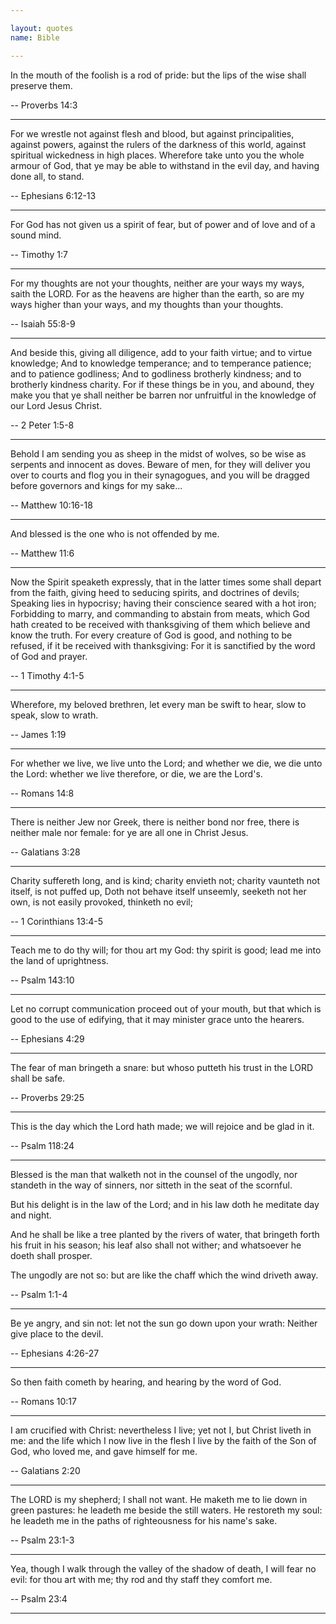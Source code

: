 ```yaml
---

layout: quotes 
name: Bible 

---
```


In the mouth of the foolish is a rod of pride: but the lips of the wise shall preserve them. <br>

-- Proverbs 14:3

---

For we wrestle not against flesh and blood, but against principalities, against powers, against the rulers of the darkness of this world, against spiritual wickedness in high places. Wherefore take unto you the whole armour of God, that ye may be able to withstand in the evil day, and having done all, to stand.<br>

-- Ephesians 6:12-13

---

For God has not given us a spirit of fear, but of power and of love and of a sound mind.<br>

-- Timothy 1:7 

---

For my thoughts are not your thoughts, neither are your ways my ways, saith the LORD. For as the heavens are higher than the earth, so are my ways higher than your ways, and my thoughts than your thoughts.

-- Isaiah 55:8-9

---

And beside this, giving all diligence, add to your faith virtue; and to virtue knowledge; And to knowledge temperance; and to temperance patience; and to patience godliness; And to godliness brotherly kindness; and to brotherly kindness charity. For if these things be in you, and abound, they make you that ye shall neither be barren nor unfruitful in the knowledge of our Lord Jesus Christ.

-- 2 Peter 1:5-8

---

Behold I am sending you as sheep in the midst of wolves, so be wise as serpents and innocent as doves. Beware of men, for they will deliver you over to courts and flog you in their synagogues, and you will be dragged before governors and kings for my sake...

-- Matthew 10:16-18

---

And blessed is the one who is not offended by me.

-- Matthew 11:6

---

Now the Spirit speaketh expressly, that in the latter times some shall depart from the faith, giving heed to seducing spirits, and doctrines of devils;
Speaking lies in hypocrisy; having their conscience seared with a hot iron;
Forbidding to marry, and commanding to abstain from meats, which God hath created to be received with thanksgiving of them which believe and know the truth.
For every creature of God is good, and nothing to be refused, if it be received with thanksgiving:
For it is sanctified by the word of God and prayer.

-- 1 Timothy 4:1-5

---

Wherefore, my beloved brethren, let every man be swift to hear, slow to speak, slow to wrath.

-- James 1:19

---

For whether we live, we live unto the Lord; and whether we die, we die unto the Lord: whether we live therefore, or die, we are the Lord's.

-- Romans 14:8

---

There is neither Jew nor Greek, there is neither bond nor free, there is neither male nor female: for ye are all one in Christ Jesus.

-- Galatians 3:28


---

Charity suffereth long, and is kind; charity envieth not; charity vaunteth not itself, is not puffed up,
Doth not behave itself unseemly, seeketh not her own, is not easily provoked, thinketh no evil;

-- 1 Corinthians 13:4-5

---

Teach me to do thy will; for thou art my God: thy spirit is good; lead me into the land of uprightness.

-- Psalm 143:10

---

Let no corrupt communication proceed out of your mouth, but that which is good to the use of edifying, that it may minister grace unto the hearers.

--  Ephesians 4:29

---

The fear of man bringeth a snare: but whoso putteth his trust in the LORD shall be safe.

-- Proverbs 29:25

---

This is the day which the Lord hath made; we will rejoice and be glad in it.

-- Psalm 118:24

---

Blessed is the man that walketh not in the counsel of the ungodly, nor standeth in the way of sinners, nor sitteth in the seat of the scornful.

But his delight is in the law of the Lord; and in his law doth he meditate day and night.

And he shall be like a tree planted by the rivers of water, that bringeth forth his fruit in his season; his leaf also shall not wither; and whatsoever he doeth shall prosper.

The ungodly are not so: but are like the chaff which the wind driveth away.

-- Psalm 1:1-4

---

Be ye angry, and sin not: let not the sun go down upon your wrath: Neither give place to the devil.

-- Ephesians 4:26-27

---

So then faith cometh by hearing, and hearing by the word of God.

-- Romans 10:17

---

I am crucified with Christ: nevertheless I live; yet not I, but Christ liveth in me: and the life which I now live in the flesh I live by the faith of the Son of God, who loved me, and gave himself for me.

-- Galatians 2:20

---

The LORD is my shepherd; I shall not want. He maketh me to lie down in green pastures: he leadeth me beside the still waters. He restoreth my soul: he leadeth me in the paths of righteousness for his name's sake.

-- Psalm 23:1-3

---

Yea, though I walk through the valley of the shadow of death, I will fear no evil: for thou art with me; thy rod and thy staff they comfort me.

-- Psalm 23:4

---

